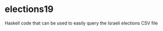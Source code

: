 elections19
===========

Haskell code that can be used to easily query the Israeli elections CSV file